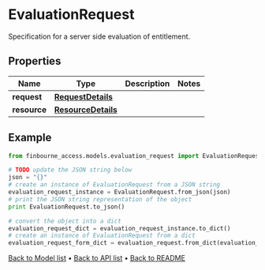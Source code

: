 # EvaluationRequest

Specification for a server side evaluation of entitlement.

## Properties
Name | Type | Description | Notes
------------ | ------------- | ------------- | -------------
**request** | [**RequestDetails**](RequestDetails.md) |  | 
**resource** | [**ResourceDetails**](ResourceDetails.md) |  | 

## Example

```python
from finbourne_access.models.evaluation_request import EvaluationRequest

# TODO update the JSON string below
json = "{}"
# create an instance of EvaluationRequest from a JSON string
evaluation_request_instance = EvaluationRequest.from_json(json)
# print the JSON string representation of the object
print EvaluationRequest.to_json()

# convert the object into a dict
evaluation_request_dict = evaluation_request_instance.to_dict()
# create an instance of EvaluationRequest from a dict
evaluation_request_form_dict = evaluation_request.from_dict(evaluation_request_dict)
```
[Back to Model list](../README.md#documentation-for-models) &#8226; [Back to API list](../README.md#documentation-for-api-endpoints) &#8226; [Back to README](../README.md)


